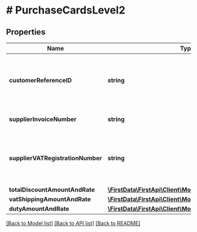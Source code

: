 # # PurchaseCardsLevel2

## Properties

Name | Type | Description | Notes
------------ | ------------- | ------------- | -------------
**customerReferenceID** | **string** | Customer code/customer reference ID. The max length supported for Visa is 12 and MasterCard is 17. | [optional] 
**supplierInvoiceNumber** | **string** | Purchase identifier/merchant-related data. | [optional] 
**supplierVATRegistrationNumber** | **string** | Merchant VAT registration/single business reference number/merchant tax ID or corporation VAT number. | [optional] 
**totalDiscountAmountAndRate** | [**\FirstData\FirstApi\Client\Model\AdditionalAmountRate**](AdditionalAmountRate.md) |  | [optional] 
**vatShippingAmountAndRate** | [**\FirstData\FirstApi\Client\Model\AdditionalAmountRate**](AdditionalAmountRate.md) |  | [optional] 
**dutyAmountAndRate** | [**\FirstData\FirstApi\Client\Model\AdditionalAmountRate**](AdditionalAmountRate.md) |  | [optional] 

[[Back to Model list]](../../README.md#documentation-for-models) [[Back to API list]](../../README.md#documentation-for-api-endpoints) [[Back to README]](../../README.md)


